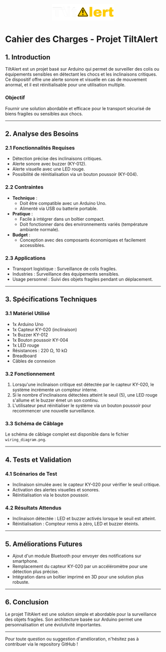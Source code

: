 <p align="center">
  <img src="./TiltAlert.png" alt="Logo TiltAlert" width="200">
</p>

# Cahier des Charges - Projet TiltAlert

## 1. Introduction
TiltAlert est un projet basé sur Arduino qui permet de surveiller des colis ou équipements sensibles en détectant les chocs et les inclinaisons critiques. Ce dispositif offre une alerte sonore et visuelle en cas de mouvement anormal, et il est réinitialisable pour une utilisation multiple.

### Objectif
Fournir une solution abordable et efficace pour le transport sécurisé de biens fragiles ou sensibles aux chocs.

---

## 2. Analyse des Besoins

### 2.1 Fonctionnalités Requises
- Détection précise des inclinaisons critiques.
- Alerte sonore avec buzzer (KY-012).
- Alerte visuelle avec une LED rouge.
- Possibilité de réinitialisation via un bouton poussoir (KY-004).

### 2.2 Contraintes
- **Technique** : 
  - Doit être compatible avec un Arduino Uno.
  - Alimenté via USB ou batterie portable.
- **Pratique** : 
  - Facile à intégrer dans un boîtier compact.
  - Doit fonctionner dans des environnements variés (température ambiante normale).
- **Budget** : 
  - Conception avec des composants économiques et facilement accessibles.

### 2.3 Applications
- Transport logistique : Surveillance de colis fragiles.
- Industries : Surveillance des équipements sensibles.
- Usage personnel : Suivi des objets fragiles pendant un déplacement.

---

## 3. Spécifications Techniques

### 3.1 Matériel Utilisé
- 1x Arduino Uno
- 1x Capteur KY-020 (inclinaison)
- 1x Buzzer KY-012
- 1x Bouton poussoir KY-004
- 1x LED rouge
- Résistances : 220 Ω, 10 kΩ
- Breadboard
- Câbles de connexion

### 3.2 Fonctionnement
1. Lorsqu'une inclinaison critique est détectée par le capteur KY-020, le système incrémente un compteur interne.
2. Si le nombre d'inclinaisons détectées atteint le seuil (5), une LED rouge s'allume et le buzzer émet un son continu.
3. L'utilisateur peut réinitialiser le système via un bouton poussoir pour recommencer une nouvelle surveillance.

### 3.3 Schéma de Câblage
Le schéma de câblage complet est disponible dans le fichier `wiring_diagram.png`.

---

## 4. Tests et Validation

### 4.1 Scénarios de Test
- Inclinaison simulée avec le capteur KY-020 pour vérifier le seuil critique.
- Activation des alertes visuelles et sonores.
- Réinitialisation via le bouton poussoir.

### 4.2 Résultats Attendus
- Inclinaison détectée : LED et buzzer activés lorsque le seuil est atteint.
- Réinitialisation : Compteur remis à zéro, LED et buzzer éteints.

---

## 5. Améliorations Futures
- Ajout d'un module Bluetooth pour envoyer des notifications sur smartphone.
- Remplacement du capteur KY-020 par un accéléromètre pour une détection plus précise.
- Intégration dans un boîtier imprimé en 3D pour une solution plus robuste.

---

## 6. Conclusion
Le projet TiltAlert est une solution simple et abordable pour la surveillance des objets fragiles. Son architecture basée sur Arduino permet une personnalisation et une évolutivité importantes.

---

Pour toute question ou suggestion d'amélioration, n'hésitez pas à contribuer via le repository GitHub !
